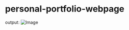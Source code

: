 # personal-portfolio-webpage





output:
![Image](https://github.com/user-attachments/assets/57b98b5d-d407-4ea1-bc00-397e626b3e32)

